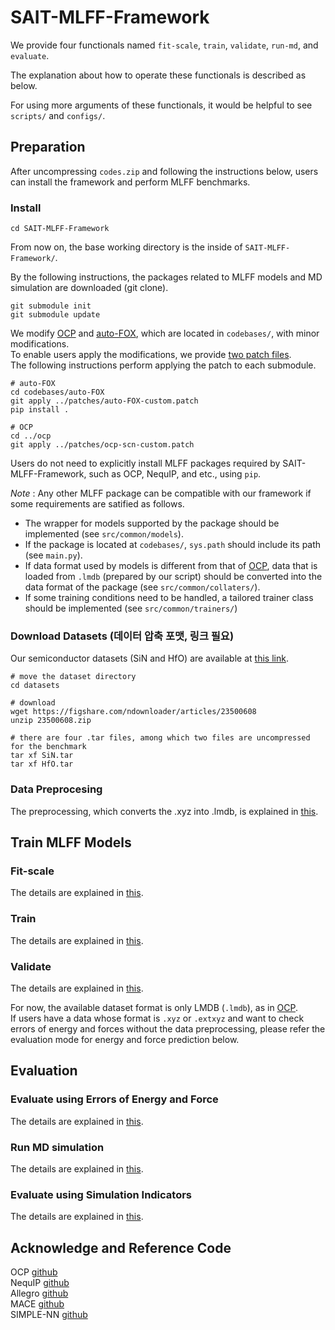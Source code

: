 # SAIT-MLFF-Framework

We provide four functionals named `fit-scale`, `train`, `validate`, `run-md`, and `evaluate`.

The explanation about how to operate these functionals is described as below.

For using more arguments of these functionals, it would be helpful to see `scripts/` and `configs/`.

## Preparation

After uncompressing `codes.zip` and following the instructions below, users can install the framework and perform MLFF benchmarks.

### Install

```
cd SAIT-MLFF-Framework
```

From now on, the base working directory is the inside of `SAIT-MLFF-Framework/`.

By the following instructions, the packages related to MLFF models and MD simulation are downloaded (git clone).

```
git submodule init
git submodule update
```

We modify [OCP](https://github.com/Open-Catalyst-Project/ocp) and [auto-FOX](https://github.com/nlesc-nano/auto-FOX), which are located in `codebases/`, with minor modifications.  
To enable users apply the modifications, we provide [two patch files](codebases/patches/).  
The following instructions perform applying the patch to each submodule.

```
# auto-FOX
cd codebases/auto-FOX
git apply ../patches/auto-FOX-custom.patch
pip install .

# OCP
cd ../ocp
git apply ../patches/ocp-scn-custom.patch
```

Users do not need to explicitly install MLFF packages required by SAIT-MLFF-Framework, such as OCP, NequIP, and etc., using `pip`.  

*Note* : Any other MLFF package can be compatible with our framework if some requirements are satified as follows.
* The wrapper for models supported by the package should be implemented (see `src/common/models`).
* If the package is located at `codebases/`, `sys.path` should include its path (see `main.py`).
* If data format used by models is different from that of [OCP](https://github.com/Open-Catalyst-Project/ocp), data that is loaded from `.lmdb` (prepared by our script) should be converted into the data format of the package (see `src/common/collaters/`).
* If some training conditions need to be handled, a tailored trainer class should be implemented (see `src/common/trainers/`)


### Download Datasets (데이터 압축 포맷, 링크 필요)

Our semiconductor datasets (SiN and HfO) are available at [this link](https://figshare.com/ndownloader/articles/23500608).

```
# move the dataset directory
cd datasets

# download
wget https://figshare.com/ndownloader/articles/23500608
unzip 23500608.zip

# there are four .tar files, among which two files are uncompressed for the benchmark
tar xf SiN.tar
tar xf HfO.tar
```

### Data Preprocesing 

The preprocessing, which converts the .xyz into .lmdb, is explained in [this](scripts/preprocess_data/).

## Train MLFF Models

### Fit-scale

The details are explained in [this](scripts/fit_model_scale_factors/).

### Train

The details are explained in [this](scripts/train/).

### Validate

The details are explained in [this](scripts/validate/).

For now, the available dataset format is only LMDB (`.lmdb`), as in [OCP](https://github.com/Open-Catalyst-Project/ocp).  
If users have a data whose format is `.xyz` or `.extxyz` and want to check errors of energy and forces without the data preprocessing, please refer the evaluation mode for energy and force prediction below.

## Evaluation

### Evaluate using Errors of Energy and Force

The details are explained in [this](scripts/evaluate/README.md#evaluate-errors-of-energy-and-forces).

### Run MD simulation

The details are explained in [this](scripts/simulate/).

### Evaluate using Simulation Indicators

The details are explained in [this](scripts/evaluate/).

## Acknowledge and Reference Code
OCP [github](https://github.com/Open-Catalyst-Project/ocp)   
NequIP [github](https://github.com/mir-group/nequip)   
Allegro [github](https://github.com/mir-group/allegro)  
MACE [github](https://github.com/ACEsuit/mace)  
SIMPLE-NN [github](https://github.com/MDIL-SNU/SIMPLE-NN_v2)   
